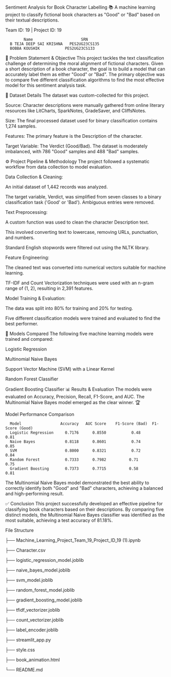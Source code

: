 Sentiment Analysis for Book Character Labelling 📚
A machine learning project to classify fictional book characters as "Good" or "Bad" based on their textual descriptions.

Team ID: 19 | Project ID: 19

            Name	                 SRN
      B TEJA DEEP SAI KRISHNA	PES2UG23CS135
      BOBBA KOUSHIK           PES2UG23CS133



🎯 Problem Statement & Objective
This project tackles the text classification challenge of determining the moral alignment of fictional characters. Given a short description of a book character, the goal is to build a model that can accurately label them as either "Good" or "Bad". The primary objective was to compare five different classification algorithms to find the most effective model for this sentiment analysis task.

💾 Dataset Details
The dataset was custom-collected for this project.

Source: Character descriptions were manually gathered from online literary resources like LitCharts, SparkNotes, GradeSaver, and CliffsNotes.

Size: The final processed dataset used for binary classification contains 1,274 samples.

Features: The primary feature is the Description of the character.

Target Variable: The Verdict (Good/Bad). The dataset is moderately imbalanced, with 786 "Good" samples and 488 "Bad" samples.


⚙️ Project Pipeline & Methodology
The project followed a systematic workflow from data collection to model evaluation.

Data Collection & Cleaning:

An initial dataset of 1,442 records was analyzed.

The target variable, Verdict, was simplified from seven classes to a binary classification task ('Good' or 'Bad'). Ambiguous entries were removed.

Text Preprocessing:

A custom function was used to clean the character Description text.

This involved converting text to lowercase, removing URLs, punctuation, and numbers.

Standard English stopwords were filtered out using the NLTK library.

Feature Engineering:

The cleaned text was converted into numerical vectors suitable for machine learning.

TF-IDF and Count Vectorization techniques were used with an n-gram range of (1, 2), resulting in 2,391 features.

Model Training & Evaluation:

The data was split into 80% for training and 20% for testing.

Five different classification models were trained and evaluated to find the best performer.


🤖 Models Compared
The following five machine learning models were trained and compared:

Logistic Regression

Multinomial Naive Bayes

Support Vector Machine (SVM) with a Linear Kernel

Random Forest Classifier

Gradient Boosting Classifier
📊 Results & Evaluation
The models were evaluated on Accuracy, Precision, Recall, F1-Score, and AUC. The Multinomial Naive Bayes model emerged as the clear winner. 🏆

Model Performance Comparison



      Model	                Accuracy   AUC Score	F1-Score (Bad)	F1-Score (Good)
      Logistic Regression	  0.7176	  0.8550	       0.48	          0.81
      Naive Bayes	          0.8118	  0.8601	       0.74	          0.85
      SVM	                  0.8000	  0.8321	       0.72	          0.84
      Random Forest      	  0.7333	  0.7982	      0.71	          0.75
      Gradient Boosting  	  0.7373	  0.7715	      0.58	          0.81  



The Multinomial Naive Bayes model demonstrated the best ability to correctly identify both "Good" and "Bad" characters, achieving a balanced and high-performing result.

✅ Conclusion
This project successfully developed an effective pipeline for classifying book characters based on their descriptions. By comparing five distinct models, the Multinomial Naive Bayes classifier was identified as the most suitable, achieving a test accuracy of 81.18%.

File Structure

├── Machine_Learning_Project_Team_19_Project_ID_19 (1).ipynb

├── Character.csv

├── logistic_regression_model.joblib

├── naive_bayes_model.joblib

├── svm_model.joblib

├── random_forest_model.joblib

├── gradient_boosting_model.joblib

├── tfidf_vectorizer.joblib

├── count_vectorizer.joblib

├── label_encoder.joblib

├── streamlit_app.py

├── style.css

├── book_animation.html

└── README.md
